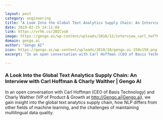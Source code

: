 ```yaml
---

layout: post
category: engineering
title: "A Look Into the Global Text Analytics Supply Chain: An Interview with Carl Hoffman &amp; Charly Walther"
date: 2019-02-25 14:11:04
link: https://vrhk.co/2BICvo8
image: https://gengo.ai/wp-content/uploads/2018/12/interview_carl_hoffman_hero.jpg
domain: gengo.ai
author: "Gengo AI"
icon: https://gengo.ai/wp-content/uploads/2018/10/gengo-ai-150x150.png
excerpt: "In an open conversation with Carl Hoffman (CEO of Basis Technology) and Charly Walther (VP of Product &amp; Growth at <http://Gengo.ai|Gengo.ai>), we gain insight into the global text analytics supply chain, how NLP differs from other fields of machine learning, and the challenges of maintaining multilingual data quality."

---
```


### A Look Into the Global Text Analytics Supply Chain: An Interview with Carl Hoffman &amp; Charly Walther | Gengo AI

In an open conversation with Carl Hoffman (CEO of Basis Technology) and Charly Walther (VP of Product &amp; Growth at <http://Gengo.ai|Gengo.ai>), we gain insight into the global text analytics supply chain, how NLP differs from other fields of machine learning, and the challenges of maintaining multilingual data quality.
